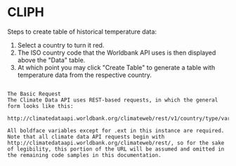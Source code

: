 # CLIPH

Steps to create table of historical temperature data:

1. Select a country to turn it red. 
2. The ISO country code that the Worldbank API uses is then displayed above the "Data" table.
3. At which point you may click "Create Table" to generate a table with temperature data from the respective country. 

~~~API-notes~~~

The Basic Request
The Climate Data API uses REST-based requests, in which the general form looks like this:

http://climatedataapi.worldbank.org/climateweb/rest/v1/country/type/var/start/end/ISO3[.ext]

All boldface variables except for .ext in this instance are required. Note that all climate data API requests begin with http://climatedataapi.worldbank.org/climateweb/rest/, so for the sake of legibility, this portion of the URL will be assumed and omitted in the remaining code samples in this documentation.
